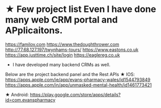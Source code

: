 
★ Few project list Even I have done many web CRM portal and APplicaitons.
======================
https://familov.com
https://www.thedoughthrower.com
http://77.68.127.197/twynhams-tours/
https://www.eastons.co.uk
https://app.justtime.ch/site/login
https://eaglereg.co.uk

- I have developed many backend CRMs as well. 

Below are the project backend panel and the Rest APIs
★  IOS:
https://apps.apple.com/ie/app/evans-pharmacy-wales/id1544793849
https://apps.apple.com/in/app/unmasked-mental-health/id1461773421

★  Android:
https://play.google.com/store/apps/details?id=com.evanspharmacy